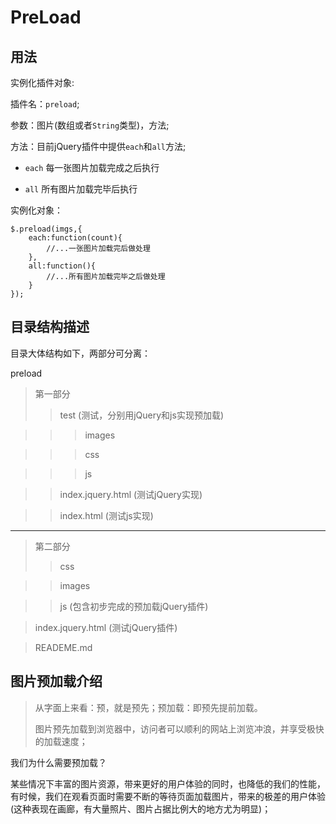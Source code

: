 # PreLoad

## 用法

实例化插件对象:

插件名：`preload`;

参数：图片(数组或者`String`类型)，方法;

方法：目前jQuery插件中提供`each`和`all`方法;

* `each` 每一张图片加载完成之后执行

* `all`  所有图片加载完毕后执行


实例化对象：

```
$.preload(imgs,{
    each:function(count){
        //...一张图片加载完后做处理
    },
    all:function(){
        //...所有图片加载完毕之后做处理
    }
});
```



## 目录结构描述

目录大体结构如下，两部分可分离：

preload

>第一部分
>>test   (测试，分别用jQuery和js实现预加载)

>>>images

>>>css

>>>js

>>index.jquery.html  (测试jQuery实现)

>>index.html    (测试js实现)
***
>第二部分
>>css    

>>images   

>>js  (包含初步完成的预加载jQuery插件)

>index.jquery.html (测试jQuery插件)

>READEME.md


## 图片预加载介绍

>从字面上来看：预，就是预先；预加载：即预先提前加载。
>
>图片预先加载到浏览器中，访问者可以顺利的网站上浏览冲浪，并享受极快的加载速度；

我们为什么需要预加载？

某些情况下丰富的图片资源，带来更好的用户体验的同时，也降低的我们的性能，有时候，我们在观看页面时需要不断的等待页面加载图片，带来的极差的用户体验(这种表现在画廊，有大量照片、图片占据比例大的地方尤为明显)；






